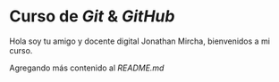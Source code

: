 # Curso de _Git_ & _GitHub_
Hola soy tu amigo y docente digital Jonathan Mircha, bienvenidos a mi curso.

Agregando más contenido al _README.md_